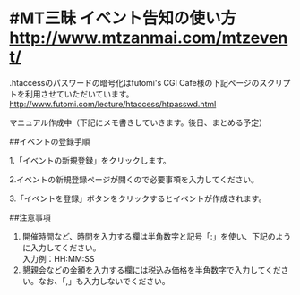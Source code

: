 #MT三昧 イベント告知の使い方
http://www.mtzanmai.com/mtzevent/
==================================

.htaccessのパスワードの暗号化はfutomi's CGI Cafe様の下記ページのスクリプトを利用させていただいています。
http://www.futomi.com/lecture/htaccess/htpasswd.html

マニュアル作成中（下記にメモ書きしていきます。後日、まとめる予定）

##イベントの登録手順

1.「イベントの新規登録」をクリックします。  

2.イベントの新規登録ページが開くので必要事項を入力してください。  

3.「イベントを登録」ボタンをクリックするとイベントが作成されます。  

##注意事項  
1. 開催時間など、時間を入力する欄は半角数字と記号「:」を使い、下記のように入力してください。  
入力例：HH:MM:SS
2. 懇親会などの金額を入力する欄には税込み価格を半角数字で入力してください。なお、「,」も入力しないでください。
